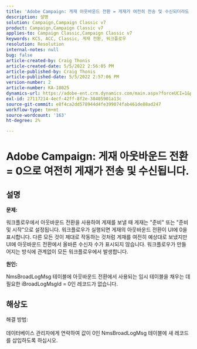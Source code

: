 ```yaml
---
title: 'Adobe Campaign: 게재 아웃바운드 전환 = 게재가 여전히 전송 및 수신되더라도 0입니다.'
description: 설명
solution: Campaign,Campaign Classic v7
product: Campaign,Campaign Classic v7
applies-to: Campaign Classic,Campaign Classic v7
keywords: KCS, ACC, Classic, 게재 전환, 워크플로우
resolution: Resolution
internal-notes: null
bug: false
article-created-by: Craig Thonis
article-created-date: 5/5/2022 2:56:05 PM
article-published-by: Craig Thonis
article-published-date: 5/5/2022 2:57:06 PM
version-number: 2
article-number: KA-18025
dynamics-url: https://adobe-ent.crm.dynamics.com/main.aspx?forceUCI=1&pagetype=entityrecord&etn=knowledgearticle&id=9f658e78-83cc-ec11-a7b5-6045bd00d995
exl-id: 27117214-4ecf-42ff-8f2e-30405901a13c
source-git-commit: e8f4ca2dd578944d4fe399074fab461de88ad247
workflow-type: tm+mt
source-wordcount: '163'
ht-degree: 2%

---
```


# Adobe Campaign: 게재 아웃바운드 전환 = 0으로 여전히 게재가 전송 및 수신됩니다.

## 설명


<b>문제:</b>

워크플로우에서 아웃바운드 전환을 사용하여 게재를 보낼 때 게재는 &quot;준비&quot; 또는 &quot;준비 및 시작&quot;으로 설정됩니다. 워크플로우가 실행되면 게재의 아웃바운드 전환이 UI에 0을 표시합니다. 다른 모든 것이 제대로 작동하는 것처럼 게재를 여전히 예상대로 보냈지만 UI에 아웃바운드 전환에서 올바른 수신자 수가 표시되지 않습니다. 워크플로우가 만들어지는 방식에 관계없이 모든 워크플로우에서 발생합니다.



<b>원인:</b>

NmsBroadLogMsg 테이블에 아웃바운드 전환에서 사용되는 임시 테이블을 채우는 데 필요한 iBroadLogMsgId = 0인 레코드가 없습니다.


## 해상도

해결 방법:<br><br>
데이터베이스 관리자에게 연락하여 값이 0인 NmsBroadLogMsg 테이블에 새 레코드를 삽입하도록 하십시오.
